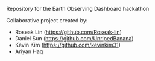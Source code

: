 Repository for the Earth Observing Dashboard hackathon

Collaborative project created by:
- Roseak Lin (https://github.com/Roseak-lin)
- Daniel Sun (https://github.com/UnripedBanana)
- Kevin Kim (https://github.com/kevinkim31)
- Ariyan Haq